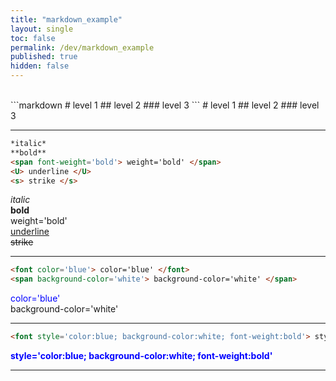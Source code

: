 ```yaml
---
title: "markdown_example"
layout: single
toc: false
permalink: /dev/markdown_example
published: true
hidden: false
---
```


<br>
```markdown
# level 1
## level 2
### level 3
```
# level 1
## level 2
### level 3

***

```markdown
*italic*
**bold**
<span font-weight='bold'> weight='bold' </span>
<U> underline </U>
<s> strike </s>
```
*italic*  
**bold**  
<span font-weight='bold'> weight='bold' </span>  
<U> underline </U>  
<s> strike </s>  

***

```markdown
<font color='blue'> color='blue' </font>
<span background-color='white'> background-color='white' </span>
```
<font color='blue'> color='blue' </font>  
<span background-color='white'> background-color='white' </span>  

***

```markdown
<font style='color:blue; background-color:white; font-weight:bold'> style='color:blue; background-color:white; font-weight:bold' </font>
```
<font style='color:blue; background-color:white; font-weight:bold'> style='color:blue; background-color:white; font-weight:bold' </font>

***

